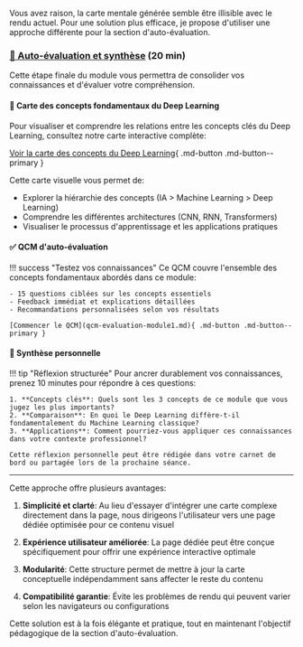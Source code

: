 Vous avez raison, la carte mentale générée semble être illisible avec le rendu actuel. Pour une solution plus efficace, je propose d'utiliser une approche différente pour la section d'auto-évaluation.

### [📝 Auto-évaluation et synthèse](qcm-evaluation-module1.md) (20 min)

Cette étape finale du module vous permettra de consolider vos connaissances et d'évaluer votre compréhension.

#### 🧠 Carte des concepts fondamentaux du Deep Learning

Pour visualiser et comprendre les relations entre les concepts clés du Deep Learning, consultez notre carte interactive complète:

[Voir la carte des concepts du Deep Learning](ressources/synthese-visuelle.md){ .md-button .md-button--primary }

Cette carte visuelle vous permet de:
- Explorer la hiérarchie des concepts (IA > Machine Learning > Deep Learning)
- Comprendre les différentes architectures (CNN, RNN, Transformers)
- Visualiser le processus d'apprentissage et les applications pratiques

#### ✅ QCM d'auto-évaluation

!!! success "Testez vos connaissances"
    Ce QCM couvre l'ensemble des concepts fondamentaux abordés dans ce module:
    
    - 15 questions ciblées sur les concepts essentiels
    - Feedback immédiat et explications détaillées
    - Recommandations personnalisées selon vos résultats
    
    [Commencer le QCM](qcm-evaluation-module1.md){ .md-button .md-button--primary }

#### 📝 Synthèse personnelle

!!! tip "Réflexion structurée"
    Pour ancrer durablement vos connaissances, prenez 10 minutes pour répondre à ces questions:
    
    1. **Concepts clés**: Quels sont les 3 concepts de ce module que vous jugez les plus importants?
    2. **Comparaison**: En quoi le Deep Learning diffère-t-il fondamentalement du Machine Learning classique?
    3. **Applications**: Comment pourriez-vous appliquer ces connaissances dans votre contexte professionnel?
    
    Cette réflexion personnelle peut être rédigée dans votre carnet de bord ou partagée lors de la prochaine séance.

---

Cette approche offre plusieurs avantages:

1. **Simplicité et clarté**: Au lieu d'essayer d'intégrer une carte complexe directement dans la page, nous dirigeons l'utilisateur vers une page dédiée optimisée pour ce contenu visuel

2. **Expérience utilisateur améliorée**: La page dédiée peut être conçue spécifiquement pour offrir une expérience interactive optimale

3. **Modularité**: Cette structure permet de mettre à jour la carte conceptuelle indépendamment sans affecter le reste du contenu

4. **Compatibilité garantie**: Évite les problèmes de rendu qui peuvent varier selon les navigateurs ou configurations

Cette solution est à la fois élégante et pratique, tout en maintenant l'objectif pédagogique de la section d'auto-évaluation.